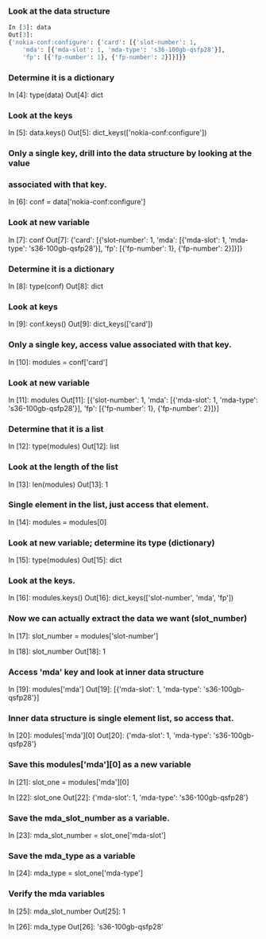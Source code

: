 ### Look at the data structure

```python
In [3]: data
Out[3]: 
{'nokia-conf:configure': {'card': [{'slot-number': 1,
    'mda': [{'mda-slot': 1, 'mda-type': 's36-100gb-qsfp28'}],
    'fp': [{'fp-number': 1}, {'fp-number': 2}]}]}}
```

### Determine it is a dictionary
In [4]: type(data)
Out[4]: dict

### Look at the keys
In [5]: data.keys()
Out[5]: dict_keys(['nokia-conf:configure'])

### Only a single key, drill into the data structure by looking at the value
### associated with that key.
In [6]: conf = data['nokia-conf:configure']

### Look at new variable
In [7]: conf
Out[7]: 
{'card': [{'slot-number': 1,
   'mda': [{'mda-slot': 1, 'mda-type': 's36-100gb-qsfp28'}],
   'fp': [{'fp-number': 1}, {'fp-number': 2}]}]}

### Determine it is a dictionary
In [8]: type(conf)
Out[8]: dict

### Look at keys
In [9]: conf.keys()
Out[9]: dict_keys(['card'])

### Only a single key, access value associated with that key.
In [10]: modules = conf['card']

### Look at new variable
In [11]: modules
Out[11]: 
[{'slot-number': 1,
  'mda': [{'mda-slot': 1, 'mda-type': 's36-100gb-qsfp28'}],
  'fp': [{'fp-number': 1}, {'fp-number': 2}]}]

### Determine that it is a list
In [12]: type(modules)
Out[12]: list

### Look at the length of the list
In [13]: len(modules)
Out[13]: 1

### Single element in the list, just access that element.
In [14]: modules = modules[0]

### Look at new variable; determine its type (dictionary)
In [15]: type(modules)
Out[15]: dict

### Look at the keys.
In [16]: modules.keys()
Out[16]: dict_keys(['slot-number', 'mda', 'fp'])

### Now we can actually extract the data we want (slot_number)
In [17]: slot_number = modules['slot-number']

In [18]: slot_number
Out[18]: 1

### Access 'mda' key and look at inner data structure
In [19]: modules['mda']
Out[19]: [{'mda-slot': 1, 'mda-type': 's36-100gb-qsfp28'}]

### Inner data structure is single element list, so access that.
In [20]: modules['mda'][0]
Out[20]: {'mda-slot': 1, 'mda-type': 's36-100gb-qsfp28'}

### Save this modules['mda'][0] as a new variable
In [21]: slot_one = modules['mda'][0]

In [22]: slot_one
Out[22]: {'mda-slot': 1, 'mda-type': 's36-100gb-qsfp28'}

### Save the mda_slot_number as a variable.
In [23]: mda_slot_number = slot_one['mda-slot']

### Save the mda_type as a variable
In [24]: mda_type = slot_one['mda-type']

### Verify the mda variables
In [25]: mda_slot_number
Out[25]: 1

In [26]: mda_type
Out[26]: 's36-100gb-qsfp28'
